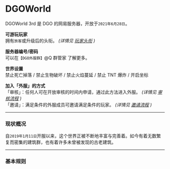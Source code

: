 <!-- DGOWorld/2nd -->

# DGOWorld

DGOWorld 3rd 是 DGO 的网易服务器，开放于`2021年6月28日`。

**可游玩玩家** <br/>
拥有`旅客`或升级后的头衔。 _(详情见 [玩家头衔](information/playerTitle) )_

**服务器编号/密码** <br/>
可以在`【DGO外服群】`@Q 群管家 了解更多。

**世界设置** <br/>
禁止死亡掉落 / 禁止生物破坏 / 禁止火焰蔓延 / 禁止 TNT 爆炸 / 开启坐标

**加入「外服」的方式**<br/>
「审核」：任何人可在开放审核的时间内申请，通过此方法进入外服。 _(详情见 [审核流程](/guide/join?id=方式一：审核流程) )_ <br/>
「邀请」：满足条件的外服成员可邀请满足条件的玩家。 _(详情见 [邀请流程](guide/join?id=方式二：邀请流程) )_

---

### 现状概况

自`2019年1月11日`开服以来，这个世界正被不断地丰富与完善着。如今有着无数繁复而密集的建筑群，也有着许多未曾被发现的古老建筑。

---

### 基本规则
